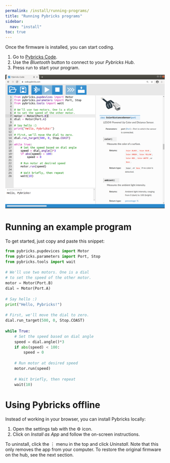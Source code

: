 ```yaml
---
permalink: /install/running-programs/
title: "Running Pybricks programs"
sidebar:
  nav: "install"
toc: true
---
```


Once the firmware is installed, you can start coding.

1. Go to [Pybricks Code](https://code.pybricks.com).
2. Use the *Bluetooth* button to connect to your *Pybricks Hub*.
3. Press run to start your program. 

![Pybricks Code](/assets/images/pybrickscode.png)

# Running an example program

To get started, just copy and paste this snippet:

```python
from pybricks.pupdevices import Motor
from pybricks.parameters import Port, Stop
from pybricks.tools import wait

# We'll use two motors. One is a dial
# to set the speed of the other motor.
motor = Motor(Port.B)
dial = Motor(Port.A)

# Say hello :)
print("Hello, Pybricks!")

# First, we'll move the dial to zero.
dial.run_target(500, 0, Stop.COAST)

while True:
    # Set the speed based on dial angle
    speed = dial.angle()*3
    if abs(speed) < 100:
        speed = 0

    # Run motor at desired speed
    motor.run(speed)

    # Wait briefly, then repeat
    wait(10)
```


# Using Pybricks offline

Instead of working in your browser, you can install Pybricks locally:

1. Open the settings tab with the ⚙ icon.
2. Click on *Install as App* and follow the on-screen instructions.

To uninstall, click the ⋮ menu in the top and
click *Uninstall*. Note that this only removes the app from your computer.
To restore the original firmware on the hub, see the next section.
